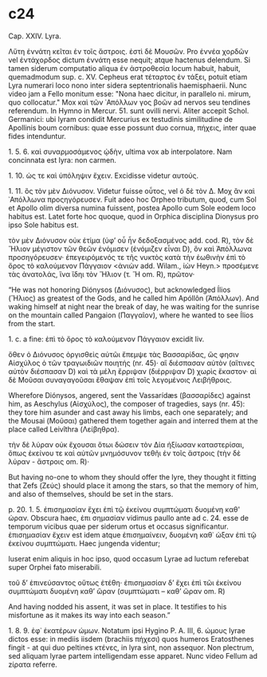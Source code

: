 

# c24

Cap. XXIV. Lyra.

Λὕτη ἐννάτη κεῖται ἐν τοῖς ἄστροις. ἐστὶ δὲ Μουσῶν. Pro ἐννέα χορδῶν vel ἐντάχορδος dictum ἐννάτη esse nequit; atque hactenus delendum. Si tamen siderum computatio aliqua ἐν ἀστροθεσία locum habuit, habuit, quemadmodum sup. c. XV. Cepheus erat τέταρτος ἐν τάξει, potuit etiam Lyra numerari loco nono inter sidera septentrionalis haemisphaerii. Nunc video jam a Fello monitum esse: "Nona haec dicitur, in parallelo ni. mirum, quo collocatur." Μox καὶ τῶν ᾿Απόλλων γος βοῶν ad nervos seu tendines referendum. In Hymno in Mercur. 51. sunt ovilli nervi. Aliter accepit Schol. Germanici: ubi lyram condidit Mercurius ex testudinis similitudine de Apollinis boum cornibus: quae esse possunt duo cornua, πήχεις, inter quae fides intenduntur.

1\. 5. 6. καὶ συναρμοσάμενος ᾠδὴν, ultima vox ab interpolatore. Nam concinnata est lyra: non carmen. 

1\. 10. ὡς τε καὶ ὑπόληψιν ἔχειν. Excidisse videtur αυτούς.


1\. 11. ὃς τὸν μὲν Διόνυσον. Videtur fuisse οὖτος, vel ὁ δὲ τὸν Δ. Μοχ ἂν καὶ ᾿Απόλλωνα προςηγόρευσεν. Fuit adeo hoc Orpheo tributum, quod, cum Sol et Apollo olim diversa numina fuissent, postea Apollo cum Sole eodem loco habitus est. Latet forte hoc quoque, quod in Orphica disciplina Dionysus pro ipso Sole habitus est.

τὸν μὲν Διόνυσον οὐκ ἐτίμα (ὑφ’ οὗ ἦν δεδοξασμένος add. cod. R), τὸν δὲ Ἥλιον μέγιστον τῶν θεῶν ἐνόμισεν (ἐνόμιζεν εἶναι D), ὃν καὶ Ἀπόλλωνα προσηγόρευσεν· ἐπεγειρόμενός τε τῆς νυκτὸς κατὰ τὴν ἑωθινὴν ἐπὶ τὸ ὄρος τὸ καλούμενον Πάγγαιον <ἀνιὼν add. Wilam., ἰὼν Heyn.> προσέμενε τὰς ἀνατολάς, ἵνα ἴδηι τὸν Ἥλιον (τ. Ἥ om. R), πρῶτον· 

“He was not honoring Diónysos (Διόνυσος), but acknowledged Ílios (Ἥλιος) as greatest of the Gods, and he called him Apóllôn (Ἀπόλλων). And waking himself at night near the break of day, he was waiting for the sunrise on the mountain called Pangaion (Παγγαῖον), where he wanted to see Ílios from the start. 


1\. c. a fine: ἐπὶ τὸ ὄρος τὸ καλούμενον Πάγγαιον excidit liv.

ὅθεν ὁ Διόνυσος ὀργισθεὶς αὐτῶι ἔπεμψε τὰς Βασσαρίδας, ὥς φησιν Αἰσχύλος ὁ τῶν τραγωιδιῶν ποιητής (nr. 45)· αἵ διέσπασαν αὐτὸν (αἵτινες αὐτὸν διέσπασαν D) καὶ τὰ μέλη ἔρριψαν (διέρριψαν D) χωρὶς ἕκαστον· αἱ δὲ Μοῦσαι συναγαγοῦσαι ἔθαψαν ἐπὶ τοῖς λεγομένοις Λειβήθροις. 

Wherefore Diónysos, angered, sent the Vassarídæs (βασσαρίδες) against him, as Aeschylus (Αἰσχύλος), the composer of tragedies, says (nr. 45): they tore him asunder and cast away his limbs, each one separately; and the Mousai (Μοῦσαι) gathered them together again and interred them at the place called Leivîthra (Λείβηθρα). 


τὴν δὲ λύραν οὐκ ἔχουσαι ὅτωι δώσειν τὸν Δία ἠξίωσαν καταστερίσαι, ὅπως ἐκείνου τε καὶ αὐτῶν μνημόσυνον τεθῆι ἐν τοῖς ἄστροις (τὴν δὲ λύραν - ἄστροις om. R)· 

But having no-one to whom they should offer the lyre, they thought it fitting that Zefs (Ζεύς) should place it among the stars, so that the memory of him, and also of themselves, should be set in the stars. 


p. 20. 1. 5. ἐπισημασίαν ἔχει ἐπὶ τῷ ἐκείνου συμπτώματι δυομένη καθ' ώραν. Obscura haec, ἐπι σημασίαν vidimus paullo ante ad c. 24. esse de temporum vicibus quae per siderum ortus et occasus significantur. ἐπισημασίαν ἔχειν est idem atque ἐπισημαίνειν, δυομένη καθ᾿ ὡξαν ἐπὶ τῷ ἐκείνου συμπτώματι. Haec jungenda videntur; 

luserat enim aliquis in hoc ipso, quod occasum Lyrae ad luctum referebat super Orphei fato miserabili.

τοῦ δ’ ἐπινεύσαντος οὕτως ἐτέθη· ἐπισημασίαν δ’ ἔχει ἐπὶ τῶι ἐκείνου συμπτώματι δυομένη καθ’ ὥραν (συμπτώματι – καθ’ ὥραν om. R)

And having nodded his assent, it was set in place. It testifies to his misfortune as it makes its way into each season.”

1\. 8. 9. ἐφ᾿ ἑκατέρων ώμων. Notatum ipsi Hygino P. A. III, 6. ώμους lyrae dictos esse: in mediis iisdem (brachiis πήχεσι) quos humeros Eratosthenes fingit - at qui duo peltines κτένες, in lyra sint, non assequor. Non plectrum, sed aliquam lyrae partem intelligendam esse apparet. Nunc video Fellum ad zίρατα referre.
